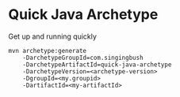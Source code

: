 Quick Java Archetype
====================

Get up and running quickly

```text
mvn archetype:generate
    -DarchetypeGroupId=com.singingbush
    -DarchetypeArtifactId=quick-java-archetype
    -DarchetypeVersion=<archetype-version>
    -DgroupId=<my.groupid>
    -DartifactId=<my-artifactId>
```
